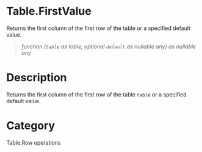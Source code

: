 ﻿# Table.FirstValue
Returns the first column of the first row of the table or a specified default value.
> _function (<code>table</code> as table, optional <code>default</code> as nullable any) as nullable any_
# Description 
Returns the first column of the first row of the table <code>table</code> or a specified default value.
# Category 
Table.Row operations
